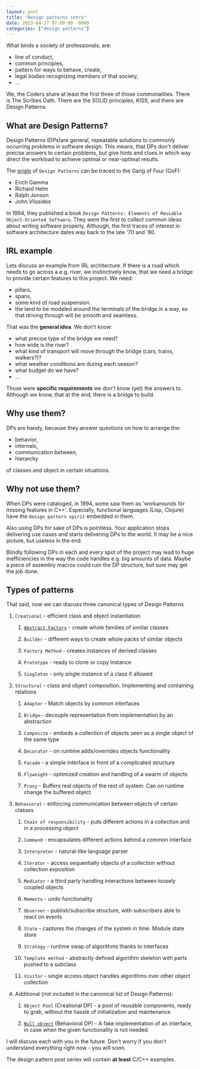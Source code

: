 ```yaml
---
layout: post
title: "Design patterns intro"
date: 2023-04-27 07:00:00 -0000
categories: ["design patterns"]
---
```


What binds a society of professionals, are:

* line of conduct,
* common principles,
* pattern for ways to behave, create,
* legal bodies recognizing members of that society,
* ...

We, the Coders share at least the first three of those commonalities. There is The Scribes Oath. There are the
SOLID principles, KISS, and there are Design Patterns. 

## What are Design Patterns?
Design Patterns (DPs)are general, repeatable solutions to commonly occurring problems in software design.
This means, that DPs don't deliver precise answers to certain problems, but give hints and clues in which
way direct the workload to achieve optimal or near-optimal results.

The [origin](https://en.wikipedia.org/wiki/Design_Patterns) of `Design Patterns` can be traced to 
the Gang of Four (GoF):

* Erich Gamma
* Richard Helm
* Ralph Jonson
* John Vlissides

In 1994, they published a book `Design Patterns: Elements of Reusable Object-Oriented Software`. They were the
first to collect common ideas about writing software properly. Although, the first traces of interest in 
software architecture dates way back to the late '70 and '80.

## IRL example
Lets discuss an example from IRL architecture. If there is a road which needs to go across a e.g. river, we
instinctively know, that we need a bridge to provide certain features to this project. We need:

* pillars, 
* spans,
* some kind of road suspension. 
* the land to be modeled around the terminals of the bridge in a way, so that driving through will be 
smooth and seamless.

That was the __general idea__. We don't know:

* what precise type of the bridge we need?
* how wide is the river?
* what kind of transport will move through the bridge (cars, trains, walkers?)? 
* what weather conditions are during each season? 
* what budget do we have? 
* ...

Those were __specific requirements__ we don't know (yet) the answers to. Although we know, that at the end, 
there is a bridge to build.

## Why use them?
DPs are handy, because they answer questions on how to arrange the:

* behavior,
* internals,
* communication between,
* hierarchy

of classes and object in certain situations.

## Why not use them?
When DPs were cataloged, in 1994, some saw them as 'workarounds for missing features in C++'. Especially, functional languages (Lisp, Clojure) have the `design pattern spirit` embedded in them.

Also using DPs for sake of DPs is pointless. Your application stops delivering use cases and starts
delivering DPs to the world. It may be a nice picture, but useless in the end.

Blindly following DPs in each and every spot of the project may lead to huge inefficiencies in the 
way the code handles e.g. big amounts of data. Maybe a piece of assembly macros could ruin the DP structure,
but sure may get the job done.

## Types of patterns
That said, now we can discuss three canonical types of Design Patterns

1. `Creational` - efficient class and object instantiation
	1. [`Abstract Factory`](/design%20patterns/2023/04/28/abstract-factory-pattern.html) - create whole families of similar classes

	2. `Builder` - different ways to create whole packs of similar objects

	3. `Factory Method` - creates instances of derived classes

	5. `Prototype` - ready to clone or copy instance
	
	6. `Singleton` - only single instance of a class if allowed

2. `Structural` - class and object composition. Implementing and containing relations

	1. `Adapter` - Match objects by common interfaces

	2. `Bridge` - decouple representation from implementation by an abstraction

	3. `Composite` - embeds a collection of objects seen as a single object of the same type

	4. `Decorator` - on runtime adds/overrides objects functionality

	5. `Facade` - a simple interface in front of a complicated structure

	6. `Flyweight` - optimized creation and handling of a swarm of objects

	7. `Proxy` - Buffers real objects of the rest of system. Can on runtime change the buffered 
	object

3. `Behavioral` - enforcing communication between objects of certain classes

	1. `Chain of responsibility` - puts different actions in a collection and in a processing object

	2. `Command` - encapsulates different actions behind a common interface

	3. `Interpreter` - natural-like language parser

	4. `Iterator` - access sequentially objects of a collection without collection exposition

	5. `Mediator` - a third party handling interactions between loosely coupled objects

	6. `Memento` - undo functionality

	7. `Observer` - publish/subscribe structure, with subscribers able to react on events

	8. `State` - captures the changes of the system in time. Module state store

	9. `Strategy` - runtime swap of algorithms thanks to interfaces

	9. `Template method` - abstractly defined algorithm skeleton with parts pushed to a subclass

	10. `Visitor` - single access object handles algorithms over other object collection

4. Additional (not included in the canonical list of Design Patterns):

	1. `Object Pool` (Creational DP) - a pool of reusable components, ready to grab, without
	the hassle of initialization and maintenance
	
	2. [`Null object`](/design%20patterns/2023/04/30/null-object-pattern.html) (Behavioral DP) - A fake implementation of an interface, in case when
	the given functionality is not needed

I will discuss each with you in the future. Don't worry if you don't understand everything
right now - you will soon.

The design pattern post series will contain __at least__ C/C++ examples.